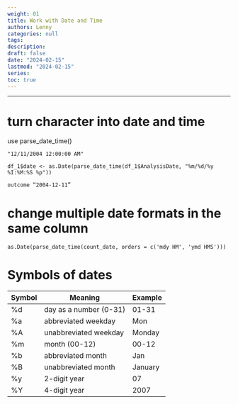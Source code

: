```yaml
---
weight: 01
title: Work with Date and Time
authors: Lenny
categories: null
tags: 
description: 
draft: false
date: "2024-02-15"
lastmod: "2024-02-15"
series:
toc: true
---
```



<!--more-->
---

#  turn character into date and time

use parse_date_time()

```
"12/11/2004 12:00:00 AM"

df_1$date <- as.Date(parse_date_time(df_1$AnalysisDate, "%m/%d/%y %I:%M:%S %p"))

outcome “2004-12-11”
```


# change multiple date formats in the same column

```
as.Date(parse_date_time(count_date, orders = c('mdy HM', 'ymd HMS')))
```


# Symbols of dates


| Symbol|	Meaning| Example  |
| --- | --- | --- |
|%d	| day as a number (0-31) | 01-31|  
|%a	| abbreviated weekday	| Mon|  
|%A	| unabbreviated weekday	| Monday|  
|%m	| month (00-12)	| 00-12 |
|%b	| abbreviated month	| Jan|  
|%B	| unabbreviated month	| January | 
|%y	| 2-digit year	| 07  |
|%Y	| 4-digit year	| 2007|  
